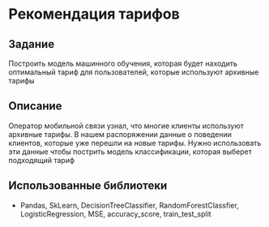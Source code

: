 # Рекомендация тарифов 

## Задание

Построить модель машинного обучения, которая будет находить оптимальный тариф для пользователей, которые используют архивные тарифы

## Описание 

Оператор мобильной связи узнал, что многие клиенты используют архивные тарифы. В нашем распоряжении данные о поведении клиентов, которые уже перешли на новые тарифы. Нужно использовать эти данные чтобы пострить модель классификации, которая выберет подходящий тариф

## Использованные библиотеки 

* Pandas, SkLearn, DecisionTreeClassifier, RandomForestClassfier, LogisticRegression, MSE, accuracy_score, train_test_split
